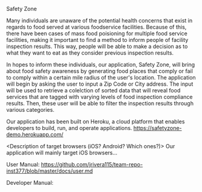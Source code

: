 Safety Zone 

Many individuals are unaware of the potential health concerns that exist in regards to food served at various foodservice facilities. 
Because of this, there have been cases of mass food poisioning for multiple food service facilities, making it important to find a method 
to inform people of facility inspection results. This way, people will be able to make a decision as to what they want to eat as they 
consider previous inspection results. 

In hopes to inform these individuals, our application, Safety Zone, will bring about food safety awareness by generating food places 
that comply or fail to comply within a certain mile radius of the user's location. The application will begin by asking the 
user to input a Zip Code or City address. The input will be used to retrieve a colelction of sorted data that will reveal food services 
that are tagged with varying levels of food inspection compliance results. Then, these user will be able to filter the inspection results 
through various categories.

Our application has been built on Heroku, a cloud platform that enables developers to build, run, and operate applications.
https://safetyzone-demo.herokuapp.com/

<Description of target browsers (iOS? Android? Which ones?)>
Our application will mainly target iOS browsers... 

User Manual:
https://github.com/jrivera115/team-repo-inst377/blob/master/docs/user.md

Developer Manual:
